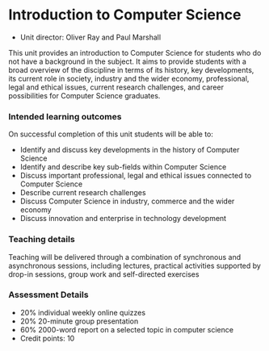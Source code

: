 # Introduction to Computer Science

- Unit director: Oliver Ray and Paul Marshall 

This unit provides an introduction to Computer Science for students who do not have a background in the subject. It aims to provide students with a broad overview of the discipline in terms of its history, key developments, its current role in society, industry and the wider economy, professional, legal and ethical issues, current research challenges, and career possibilities for Computer Science graduates.

### Intended learning outcomes  
On successful completion of this unit students will be able to:

- Identify and discuss key developments in the history of Computer Science
- Identify and describe key sub-fields within Computer Science
- Discuss important professional, legal and ethical issues connected to Computer Science
- Describe current research challenges
- Discuss Computer Science in industry, commerce and the wider economy
- Discuss innovation and enterprise in technology development


### Teaching details  
Teaching will be delivered through a combination of synchronous and asynchronous sessions, including lectures, practical activities supported by drop-in sessions, group work and self-directed exercises

### Assessment Details  
- 20% individual weekly online quizzes
- 20% 20-minute group presentation
- 60% 2000-word report on a selected topic in computer science
- Credit points: 10
